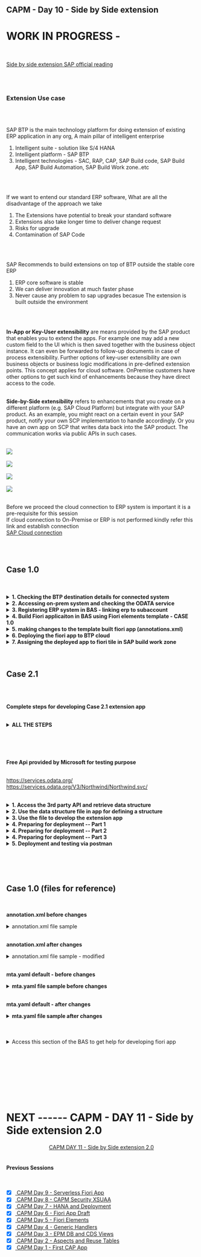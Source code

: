 ## CAPM - Day 10 - Side by Side extension

# WORK IN PROGRESS - 

</br>

[Side by side extension SAP official reading](https://learning.sap.com/learning-journeys/develop-advanced-extensions-with-sap-cloud-sdk/exploring-side-by-side-extensibility_f2f6f71d-d50c-4a48-b0f9-f5a87f717aa1)

</br>
</br>

### Extension Use case
</br>
</br>

SAP BTP is the main technology platform for doing extension of existing ERP application in any org, 
A main pillar of intelligent enterprise
</br>

1. Intelligent suite - solution like S/4 HANA
2. Intelligent platform - SAP BTP 
3. Intelligent technologies - SAC, RAP, CAP, SAP Build code, SAP Build App, SAP Build Automation, SAP Build Work zone..etc
</br>
</br>

If we want to entend our standard ERP software, What are all the disadvantage of the approach we take
</br>

1. The Extensions have potential to break your standard software
2. Extensions also take longer time to deliver change request
3. Risks for upgrade
4. Contamination of SAP Code 
</br>
</br>

SAP Recommends to build extensions on top of BTP outside the stable core ERP
</br>

1. ERP core software is stable 
2. We can deliver innovation at much faster phase
3. Never cause any problem to sap upgrades becasue The extension is built outside the environment

</br>
</br>

**In-App or Key-User extensibility** are means provided by the SAP product that enables you to extend the apps. For example one may add a new custom field to the UI which is then saved together with the business object instance. It can even be forwarded to follow-up documents in case of process extensibility. Further options of key-user extensibility are own business objects or business logic modifications in pre-defined extension points. This concept applies for cloud software. OnPremise customers have other options to get such kind of enhancements because they have direct access to the code.
</br>
</br>

**Side-by-Side extensibility** refers to enhancements that you create on a different platform (e.g. SAP Cloud Platform) but integrate with your SAP product. As an example, you might react on a certain event in your SAP product, notify your own SCP implementation to handle accordingly. Or you have an own app on SCP that writes data back into the SAP product. The communication works via public APIs in such cases.
</br>
</br>

<img src="./files/Extension_explain.png" >
</br>
</br>

<img src="./files/SAP_SIDE_BY_SIDE_EXT.png" >
</br>
</br>

<img src="./files/CASE_1.png" >
</br>
</br>

<img src="./files/CASE_2.1.png" >
</br>
</br>



Before we proceed the cloud connection to ERP system is important it is a pre-requisite for this session 
</br> If cloud connection to On-Premise or ERP is not performed kindly refer this link and establish connection 
</br> [SAP Cloud connection](https://github.com/Octavius-Dante/Tetra_Proxima/tree/main/SAP_Cloud_Connector)
</br> 

</br>
</br>

## Case 1.0
</br>
</br>

<details>
<summary> <b>1. Checking the BTP destination details for connected system</b> </summary>
</br>
</br>
Before start building app in BAS btp side we should confirm wheher 
</br>systems are available for connection in destiantion section as shown below
</br>
</br>
<img src="./files/capmd10-1.png" >
</br>
</br>
<img src="./files/capmd10-2.png" >
</br>
</br>
<img src="./files/capmd10-3.png" >
</br>
</br>
</details>


<details>
<summary> <b>2. Accessing on-prem system and checking the ODATA service </b> </summary>
</br>
</br>
Go to tcode /n/iwfnd/maint_services
</br>
</br>
<img src="./files/capmd10-4.png" >
</br>
</br>

Selecting a service which we are going to use for our fiori app 
</br>
</br>
<img src="./files/capmd10-5.png" >
</br>
</br>

Testing the service whether it is supplying data to web
</br>
</br>
<img src="./files/capmd10-6.png" >
</br>
</br>

The data is dipslayed in the web in XML format (Odata service is accessible in web)
</br>
</br>
<img src="./files/capmd10-7a.png" >
</br>
</br>

identifying the implemented class in case if we want to make chanegs in ABAP for this exisitng ODATA services
</br> this is a standard demo purpose odata class used in Zservice this SEPMRA_PROD_MAN is available in all S/4 HANA on-premise system
</br> Standard External service : SEPMRA_PROD_MAN - (in case of a Zclass used in service which can be modified as per user convenience)
</br>
</br>
<img src="./files/capmd10-8.png" >
</br>
</br>
<img src="./files/capmd10-9.png" >
</br>
</br>

in the web browser (SEPMRA_PROD_MAN/SEPMRA_C_PD_Product/?$format=json) add this block to the existing link and check the sub category of an odata service
</br>
</br>
<img src="./files/capmd10-10a.png" >
</br>
</br>
<img src="./files/capmd10-10b.png" >
</br>
</br>

Press F12 in chrome browser and navigate to network section and relaod the page to see the type of odata service (product page is v2)
</br>
</br>
<img src="./files/capmd10-11.png" >
</br>
</br>
</details>


<details>
<summary> <b>3. Registering ERP system in BAS - linking erp to subaccount  </b> </summary>
</br>
</br>
<img src="./files/capmd10-12.png" >
</br>
</br>
<img src="./files/capmd10-13.png" >
</br>
</br>

Some times the available catalog services wont be displayed but since destination connection is shown no connection issue we can proceed 
</br>
</br>
<img src="./files/capmd10-14.png" >
</br>
</br>
</details>


<details>
<summary> <b>4. Build Fiori applicaiton in BAS using Fiori elements template - CASE 1.0 </b> </summary>
</br>
</br>

<!--Leveraging the power of S/4 HANA in BTP in side by side extension -->
Go to SAP Fiori template (Fiori Open application generator via command palatte) 
</br> menu --> help --> get started  (or)  menu --> view --> command palette    
</br> 
</br>
<img src="./files/capmd10-15.png" >
</br>
</br>

<img src="./files/capmd10-16.png" >
</br>
</br>

<img src="./files/capmd10-17.png" >
</br>
</br>

<img src="./files/capmd10-18.png" >
</br>
</br>

<img src="./files/capmd10-19a.png" >
</br>
</br>

<img src="./files/capmd10-19b.png" >
</br>
</br>

<img src="./files/capmd10-20.png" >
</br>
</br>

<img src="./files/capmd10-21.png" >
</br>
</br>

<img src="./files/capmd10-22.png" >
</br>
</br>

<img src="./files/capmd10-23.png" >
</br>
</br>

<img src="./files/capmd10-24.png" >
</br>
</br>

<img src="./files/capmd10-25.png" >
</br>
</br>

<img src="./files/capmd10-26a.png" >
</br>
</br>

<img src="./files/capmd10-27.png" >
</br>
</br>

<img src="./files/capmd10-28.png" >
</br>
</br>

<img src="./files/capmd10-29.png" >
</br>
</br>

<img src="./files/capmd10-30.png" >
</br>
</br>

<img src="./files/capmd10-31.png" >
</br>
</br>

<img src="./files/capmd10-32.png" >
</br>
</br>
</details>


<details>
<summary> <b>5. making changes to the template built fiori app (annotations.xml) </b> </summary>
</br>
</br>

<img src="./files/capmd10-33.png" >
</br>
</br>
<img src="./files/capmd10-34.png" >
</br>
</br>
<img src="./files/capmd10-35.png" >
</br>
</br>
<img src="./files/capmd10-36.png" >
</br>
</br>
<img src="./files/capmd10-37.png" >
</br>
</br>
<img src="./files/capmd10-38.png" >
</br>
</br>
<img src="./files/capmd10-39.png" >
</br>
</br>
<img src="./files/capmd10-40.png" >
</br>
</br>

<img src="./files/capmd10-40.png" ></br> </br>
<img src="./files/capmd10-41.png" ></br> </br>
<img src="./files/capmd10-42.png" ></br> </br>
<img src="./files/capmd10-43.png" ></br> </br>
<img src="./files/capmd10-44.png" ></br> </br>
<img src="./files/capmd10-45.png" ></br> </br>
<img src="./files/capmd10-46.png" ></br> </br>
<img src="./files/capmd10-47.png" ></br> </br>
<img src="./files/capmd10-48.png" ></br> </br>
<img src="./files/capmd10-49.png" ></br> </br>
<img src="./files/capmd10-50.png" ></br> </br>
<img src="./files/capmd10-51.png" ></br> </br>
<img src="./files/capmd10-52.png" ></br> </br>
<img src="./files/capmd10-53.png" ></br> </br>
<img src="./files/capmd10-54.png" ></br> </br>
<img src="./files/capmd10-55.png" ></br> </br>
<img src="./files/capmd10-56.png" ></br> </br>
<img src="./files/capmd10-57.png" ></br> </br>
<img src="./files/capmd10-58.png" ></br> </br>
<img src="./files/capmd10-59.png" ></br> </br>
<img src="./files/capmd10-60.png" ></br> </br>
<img src="./files/capmd10-61.png" ></br> </br>
<img src="./files/capmd10-62.png" ></br> </br>
<img src="./files/capmd10-63.png" ></br> </br>
<img src="./files/capmd10-64.png" ></br> </br>
<img src="./files/capmd10-65.png" ></br> </br>
<img src="./files/capmd10-66.png" ></br> </br>
<img src="./files/capmd10-67.png" ></br> </br>
<img src="./files/capmd10-68.png" ></br> </br>
<img src="./files/capmd10-69.png" ></br> </br>
<img src="./files/capmd10-70.png" ></br> </br>
<img src="./files/capmd10-71.png" ></br> </br>
<img src="./files/capmd10-72.png" ></br> </br>
<img src="./files/capmd10-73.png" ></br> </br>
<img src="./files/capmd10-74.png" ></br> </br>
<img src="./files/capmd10-75.png" ></br> </br>
<img src="./files/capmd10-76.png" ></br> </br>
<img src="./files/capmd10-77.png" ></br> </br>
<img src="./files/capmd10-78.png" ></br> </br>
<img src="./files/capmd10-79.png" ></br> </br>
<img src="./files/capmd10-80.png" ></br> </br>
<img src="./files/capmd10-81.png" ></br> </br>
<img src="./files/capmd10-82.png" ></br> </br>
<img src="./files/capmd10-83.png" ></br> </br>
<img src="./files/capmd10-84.png" ></br> </br>
</br>
</br>
</details>


<details>
<summary> <b>6. Deploying the fiori app to BTP cloud</b> </summary>
</br>
</br>

The deployment process is same only new thing is the MTA yaml contents will be different 
</br>
</br>

1. DO cf login
2. Perform building MTA archive 
3. Deploy MTA archive
4. Go to SAP build work zone and assign the deployed app to fiori page from HTML 5 repository 

</br>
</br>

CF login  </br></br>
<img src="./files/capmd10-85.png" ></br> </br>
</br></br>

Create MTA archive build </br></br>
<img src="./files/capmd10-86.png" ></br> </br>
<img src="./files/capmd10-87.png" ></br> </br>
</br></br>

Deploy the app</br></br>
<img src="./files/capmd10-93.png" ></br> </br>
<img src="./files/capmd10-94.png" ></br> </br>
<img src="./files/capmd10-95.png" ></br> </br>
</br></br>

</br>
</br>
</details>


<details>
<summary> <b>7. Assigning the deployed app to fiori tile in SAP build work zone </b> </summary>
</br>
</br>
</br>
<img src="./files/capmd10-96.png" ></br> </br>
<img src="./files/capmd10-97.png" ></br> </br>
<img src="./files/capmd10-98.png" ></br> </br>
<img src="./files/capmd10-99.png" ></br> </br>
<img src="./files/capmd10-100.png" ></br> </br>
<img src="./files/capmd10-101.png" ></br> </br>
<img src="./files/capmd10-102.png" ></br> </br>
<img src="./files/capmd10-103.png" ></br> </br>
<img src="./files/capmd10-104.png" ></br> </br>
<img src="./files/capmd10-105.png" ></br> </br>
<img src="./files/capmd10-106.png" ></br> </br>
<img src="./files/capmd10-107.png" ></br> </br>
<img src="./files/capmd10-109.png" ></br> </br>
<img src="./files/capmd10-110.png" ></br> </br>
<img src="./files/capmd10-111.png" ></br> </br>
<img src="./files/capmd10-112.png" ></br> </br>
</br>
</br>
</br>
</details>

</br>
</br>


## Case 2.1
</br>
</br>

**Complete steps for developing Case 2.1 extension app**
</br>
</br>

<details>
<summary> <b> ALL THE STEPS </b> </summary>
</br>
</br>

1. Explore the opn source odat servive provided by microsoft (https://services.odata.org/V3/Northwind/Northwind.svc/)
2. Download the metadata of the odata service as <b>*.edmx</b> file to our system (remember after download remove the xml extension).
3. To view the EDMX file in VSCode we use CSDL modeler extension provided by SAP
4. Create a new CAP application and perform **cds init**
5. Inside the empty CAP application drag and drop the <b>*.edmx</b> file to SRV folder
</br> system will automatically generate external folder and generate a <b>*.csn</b> file 

6. We could see the output for all entity sets, if we select any entity the data is empty
7. define a new custome **CDS** file **datamodel.cds** anad import the csn file to define our own custom entity
</br> from the available entities inside csn as a projection

8. create a file **datamodel.js** and implement the generic handler to fetch the data from remote odata service.
9. To test the configuration lcoally, we added the **credentials.url** in the **package.json** file and tested the app locally

</br> --  Now the extension app is ready for deploy to Cf </br>

10. Added the configuration to connect to destiantion in BTP. Change the configuration to support [Production] 
</br>with credentials having destiantion and path (NorthWind : /V3/Northwind/Northwind.svc)

11. Install SAP Cloud build tool - check [SAP Documentation](https://sap.github.io/cloud-mta-build-tool/) -- check for setup file here [Github link for setup](https://github.com/SAP/cloud-mta-build-tool/releases) [Github build download page](https://sap.github.io/cloud-mta-build-tool/download/) [Github make.exe download page](https://sap.github.io/cloud-mta-build-tool/makefile/)
</br>

```bat
npm install -g mbt

```
</br>

12. Also install make tool by downloading the **gnumake.4.3.exe** from gnu git [link for gnu git](https://github.com/mbuilov/gnumake-windows) 
</br> and download it and rename it to make.exe

13. Add the system environment variable in the **path**

14. In the project we have added the mta.yaml file using command **cds add mta**

15. define the resources which includes **XSUAA** and **destiantion**

16. create the destination resource directly to cloud foundry cockpit 

17. Added the xs-secuirty.json file using command **cds compile srv/ --to xsuaa > xs-security.json**

</br>

```bat
cds compile srv/ --to xsuaa > xs-security.json

```
</br>

18. Change the **xs-security.json** with the simple role 

19. Need to add 3 security modules in our app so called **passport, @sap/xsenv, @sap/xssex**

20. Now build our **mta.yaml** file using **mbt build** in VSCode or right click on BAS to choose Build MTA archive

21. Now we can deploy the mta on cloud foundry, perform **cf login**

22. Then we right click the mta archive file and deploy

23. We can test our app in POSTMAN by first obtaining the xsuaa token from OAuth 2.0 mechanism 
</br> and call the REST API


</br>
</br>
</details>


</br>
</br>
</br>
</br>



**Free Api provided by Microsoft for testing purpose**
</br>

</br> https://services.odata.org/
</br> https://services.odata.org/V3/Northwind/Northwind.svc/
</br>
</br>


<details>
<summary> <b>1. Access the 3rd party API and retrieve data structure </b> </summary>
</br>
</br>

Access the following link (which has $metadata added to it)
</br>[https://services.odata.org/V3/Northwind/Northwind.svc/$metadata](https://services.odata.org/V3/Northwind/Northwind.svc/$metadata)
</br>
</br> and save the page as NorthWind.edmx file </br> </br> 
<img src="./files/capmd10-113.png" ></br> </br>
<img src="./files/capmd10-114.png" ></br> </br>
<img src="./files/capmd10-115.png" ></br> </br>
<img src="./files/capmd10-116.png" ></br> </br>

</br>
</br>
</details>


<details>
<summary> <b>2. Use the data structure file in app for defining a structure</b> </summary>
</br>
</br>

1. Go to Vs code and create a new project and perform cds init </br></br>
<img src="./files/capmd10-117.png" ></br> </br>

2. do a cds watch </br> </br>
<img src="./files/capmd10-118.png" ></br> </br>

3. drag and drop the *.edmx file to SRV folder make sure the naming should be in proper case (NorthWind.edmx)</br></br>
<img src="./files/capmd10-119.png" ></br> </br>
<img src="./files/capmd10-119a.png" ></br> </br>

</br> </br>

> [!NOTE]
> In case the file drag and drop is perfromed with wrong file name (northwind.edmx) please repeat the process (create new project folder, perform cds init , then perform Northwind.edmx with correct file name)

</br> </br>

4. in command prompt we can see some actions performed </br></br>
<img src="./files/capmd10-120.png" ></br> </br>

5. Access the link here and it takes to a SRV skeleton page as shown below</br></br>
<img src="./files/capmd10-121.png" ></br> </br>
<img src="./files/capmd10-122.png" ></br> </br>
<img src="./files/capmd10-123.png" ></br> </br>

6. A CSN file gets created (CDS schema notation)</br></br>
<img src="./files/capmd10-124.png" ></br> </br>

7. A rough preview into the CSN file</br></br>
<img src="./files/capmd10-125.png" ></br> </br>

7. Install an extension in VSCode to view the EDMX file</br></br>
<img src="./files/capmd10-126.png" ></br> </br>

8. View the file</br></br>
<img src="./files/capmd10-127.png" ></br> </br>
<img src="./files/capmd10-128.png" ></br> </br>
<img src="./files/capmd10-129.png" ></br> </br>

</br>
</br>
</details>

<details>
<summary> <b>3. Use the file to develop the extension app</b> </summary>
</br>
</br>

**The goal is to display only one catalog services exposed with data to web out of many listed**
</br>
</br>

<img src="./files/capmd10-130.png" ></br> </br>
<img src="./files/capmd10-131.png" ></br> </br>

</br>
</br>
Creating a datamodel.cds and datamodel.js inside SRV folder</br> </br>
<img src="./files/capmd10-132.png" ></br> </br>
<img src="./files/capmd10-133.png" ></br> </br>
<img src="./files/capmd10-134.png" ></br> </br>
<img src="./files/capmd10-135a.png" ></br> </br>
<img src="./files/capmd10-136.png" ></br> </br>
<img src="./files/capmd10-137.png" ></br> </br>
</br> </br>


open $metadata page of the NorthWind from this link ([https://services.odata.org/V3/Northwind/Northwind.svc/$metadata](https://services.odata.org/V3/Northwind/Northwind.svc/$metadata)) and look for Customers entity structure and check the details 
</br> </br>
<img src="./files/capmd10-138a.png" ></br> </br>

Following structure is picked from NorthWind.edmx file (now we generate some test data for this structure in [mockaroo.com](https://www.mockaroo.com/))
</br> </br>

```xml

<Property Name="CustomerID" Type="Edm.String" Nullable="false" MaxLength="5" FixedLength="true" Unicode="true"/>
<Property Name="CompanyName" Type="Edm.String" Nullable="false" MaxLength="40" FixedLength="false" Unicode="true"/>
<Property Name="ContactName" Type="Edm.String" MaxLength="30" FixedLength="false" Unicode="true"/>
<Property Name="ContactTitle" Type="Edm.String" MaxLength="30" FixedLength="false" Unicode="true"/>
<Property Name="Address" Type="Edm.String" MaxLength="60" FixedLength="false" Unicode="true"/>
<Property Name="City" Type="Edm.String" MaxLength="15" FixedLength="false" Unicode="true"/>
<Property Name="Region" Type="Edm.String" MaxLength="15" FixedLength="false" Unicode="true"/>
<Property Name="PostalCode" Type="Edm.String" MaxLength="10" FixedLength="false" Unicode="true"/>
<Property Name="Country" Type="Edm.String" MaxLength="15" FixedLength="false" Unicode="true"/>
<Property Name="Phone" Type="Edm.String" MaxLength="24" FixedLength="false" Unicode="true"/>
<Property Name="Fax" Type="Edm.String" MaxLength="24" FixedLength="false" Unicode="true"/>

CustomerID
CompanyName
ContactName
ContactTitle
Address
City
Region
PostalCode
Country
Phone
Fax

```
</br> </br>

Test data generation, I manipulated the file for custmer id in excel (becasue the customerID lenght is 5)
</br> </br>
<img src="./files/capmd10-139.png" ></br> </br>

Add the test data to the csv file (copy pasted)
</br> </br>
<img src="./files/capmd10-140.png" ></br> </br>
<img src="./files/capmd10-141.png" ></br> </br>
<img src="./files/capmd10-142.png" ></br> </br>

We have filled data from our local csv file ,Now we make changes to get data from api itself
</br> </br>
<img src="./files/capmd10-143.png" ></br> </br>
<img src="./files/capmd10-144.png" ></br> </br>
<img src="./files/capmd10-145.png" ></br> </br>

The catalog service will display error when accessed 
</br> </br>
<img src="./files/capmd10-146.png" ></br> </br>

Following link is accessed in Postman as well as in browseer to see the data coming from API
</br> </br>
<img src="./files/capmd10-147.png" ></br> </br>
<img src="./files/capmd10-148a.png" ></br> </br>
<img src="./files/capmd10-149.png" ></br> </br>

We have to instruct CAP framewrok to retrieve the data and map to our struture so we need to write code in datamodel.js for catalog service
</br> </br>

Code sample used in datamodel.js 
</br> </br>

```js

const cds = require("@sap/cds");

module.exports = cds.service.impl(async function(){
  const { Customers } = this.entities;
  const service = await cds.connect.to("NorthWind");
  this.on('READ', Customers, async (request) => {    
    // check, pre-checks, make filters, authorization, security
    var data = await service.tx(request).run(request.query);
    console.log(data);  // <------ This part works       
    data.push({   // <------ This part works after installing  @sap/cds-dk , @sap/cds 
        "CustomerID": "CLEON",
        "CompanyName": "Dante explore",
        "ContactName": "cassian andor",
        "ContactTitle": "Developer",
        "Address": "KCD street",
        "City": "Kuttenberg",
        "Region": null,
        "PostalCode": "12209",
        "Country": "Hungary",
        "Phone": "030-0074321",
        "Fax": "030-0076545"
    });    
    return data// <------ This part works after installing  @sap/cds-dk , @sap/cds 
  });
});


```
</br>
</br>


need to install few components to run things successfully </br> </br>

```bat

npm install @sap-cloud-sdk/http-client
npm install @sap/cds
npm install @sap/cds-dk

```

<img src="./files/capmd10-150.png" ></br> </br>
<img src="./files/capmd10-152.png" ></br> </br>
<img src="./files/capmd10-153.png" ></br> </br>


</br>
</br>
</details>

<details>
<summary> <b>4. Preparing for deployment -- Part 1 </b> </summary>
</br>
</br>

**Need to install MBT tool to windows system where vscode is running for building the MTA archive**
</br>
</br>

1. Go to website (https://sap.github.io/cloud-mta-build-tool/) </br></br>
<img src="./files/capmd10-154.png" ></br> </br>

2. Access these pages</br> </br>
<img src="./files/capmd10-155.png" ></br> </br>
<img src="./files/capmd10-156.png" ></br> </br>
<img src="./files/capmd10-157.png" ></br> </br>

3. Use npm install -g mbt </br></br>
<img src="./files/capmd10-158.png" ></br> </br>

4. Download the GNU make from this github page</br> </br>
<img src="./files/capmd10-159.png" ></br> </br>

5. Change the downloaded Gnumake.exe put it in D: or C: drive and rename it</br> </br>
<img src="./files/capmd10-160.png" ></br> </br>

6. Assign the make.exe directory to environment variables **(Open the screenshot in new page to view it bigger)** </br> </br>
<img src="./files/capmd10-161.png" ></br> </br>

7. Add MTA.yaml file (cds add mta)</br> </br>
<img src="./files/capmd10-162.png" ></br> </br>
<img src="./files/capmd10-163.png" ></br> </br>

8. Define destination details in package.json (in credentials section) </br> </br>
<img src="./files/capmd10-164.png" ></br> </br>
<img src="./files/capmd10-165.png" ></br> </br>

**package.json** </br> </br>

```json

{
  "name": "03_CAP",
  "version": "1.0.0",
  "description": "A simple CAP project.",
  "repository": "<Add your repository here>",
  "license": "UNLICENSED",
  "private": true,
  "dependencies": {
    "@sap-cloud-sdk/http-client": "^3.15.0",
    "@sap/cds": "^7.9.0",
    "@sap/xsenv": "^5.1.0",
    "@sap/xssec": "^3.6.1",
    "express": "^4",
    "passport": "^0.7.0"
  },
  "devDependencies": {
    "@cap-js/sqlite": "^1",
    "@sap/cds": "^7.9.0",
    "@sap/cds-dk": "^7.9.1"
  },
  "scripts": {
    "start": "cds-serve"
  },
  "cds": {
    "requires": {
      "NorthWind": {
        "kind": "odata-v2",
        "model": "srv/external/NorthWind",
        "[production]": {
          "credentials": {
            "destination": "NorthWind",
            "path": "/V3/Northwind/Northwind.svc"
          }
        }
      }
    }
  }
}



```
</br> </br>



9. Need to add **xs-security** file to the app by using following command</br> </br>

```bat

cds compile srv/ --to xsuaa > xs-security.json

```

</br> </br>
<img src="./files/capmd10-166.png" ></br> </br>

visit this official page for sample - refer the following links to prepare the files
</br>
</br> [SAP Official page](https://help.sap.com/docs/btp/sap-business-technology-platform/application-security-descriptor-configuration-syntax) 
</br> [Github sample 1](https://github.com/SAP-samples/cloud-application-security-sample/blob/main/spring-security-basis/security/xs-security.json)
</br> [Github sample 2](https://github.com/SAP/cloud-security-services-integration-library/blob/main/samples/spring-security-xsuaa-usage/xs-security.json)
</br>

**xs-security.json** file sample </br> </br>

```json

{
  "xsappname": "03_CAP",
  "tenant-mode": "dedicated",
  "scopes": [
    {
      "name": "$XSAPPNAME.Viewer",
      "description": "Read Permissions."
    }
  ],
  "role-templates": [
    {
      "name": "Viewer",
      "description": "View Data",
      "attribute-references": [],
      "scope-references": ["$XSAPPNAME.Viewer"]
    }
  ],
  "oauth2-configuration": {
    "token-validity": 60900,
    "refresh-token-validity": 2592000,
    "redirect-uris": [
      "https://*.cfapps.us10-001.hana.ondemand.com/login/callback"
    ]
  }
}


```


10. Need to add 2 resources to MTA yaml file as shown below alos made some formatting corrections</br> </br>
<img src="./files/capmd10-167a.png" ></br> </br>


MTA yaml sample for reference 
</br> </br>

```yaml

## generated mta.yaml based on temaplate version 0.4.0
## appname = 03_CAP
## language-nodejs; multitenat=false
## approuter
_schema-version: '3.1'
ID: 03_CAP
version: 1.0.0
description: "Cloud extension project using CAP"
parameters:
  enable-parallel-deployments: true

build-parameters:
  before-all:
    - builder: custom
      commands:
        - npm install --production
        - npx -p @sap/cds-dk cds build --production
#----------------------------------------------------------- 

modules:
#--------------------- SERVER MODULE -----------------------
  - name: 03_CAP-srv
#-----------------------------------------------------------  
    type: nodejs
    path: gen/srv
    requires:
      - name: 03_CAP-destination
      - name: 03_CAP-xsuaa      
    provides:
      - name: srv-api # required by consumers of CAP services (e.g. approuter)
        properties:
          srv-url: ${default-url} 
          
#-------------------END OF SERVER MODULE -------------------
#----------------------------------------------------------- 

resources:
  - name: 03_CAP-destination
    type: org.cloudfoundry.managed-service
    parameters:
      service: destination
      service-plan: lite
  - name: 03_CAP-xsuaa
    type: org.cloudfoundry.managed-service
    parameters:
      path: ./xs-security.json
      service : xsuaa
      service-plan: application   

#-----------------------------------------------------------                 

```

</br> </br>


11. Define a destination service in BTP as shown below </br> </br>
<img src="./files/capmd10-168.png" ></br> </br>
<img src="./files/capmd10-169.png" ></br> </br>
<img src="./files/capmd10-170.png" ></br> </br>
<img src="./files/capmd10-171.png" ></br> </br>
<img src="./files/capmd10-172.png" ></br> </br>
<img src="./files/capmd10-173.png" ></br> </br>

[Destination details for BTP download here just import it](https://github.com/Octavius-Dante/Tetra_Proxima/blob/main/CAPM-DAY-10/NorthWind-destination-file-BTP)
</br> </br>

12. Install security components to the app</br> </br>

```bat

npm install @sap/xssec
npm install @sap/xsenv
npm install passport

```
</br> </br>

<img src="./files/capmd10-174.png" ></br> </br>

13. Trying to make a build using command in vscode (ended up in error)</br> </br>
<img src="./files/capmd10-175.png" ></br> </br>

14. So archiving the project in VSCode and moving the app to BAS</br> </br>
<img src="./files/capmd10-176.png" ></br> </br>
<img src="./files/capmd10-177.png" ></br> </br>
<img src="./files/capmd10-178.png" ></br> </br>
<img src="./files/capmd10-179.png" ></br> </br>
<img src="./files/capmd10-180.png" ></br> </br>
<img src="./files/capmd10-181.png" ></br> </br>
<img src="./files/capmd10-182.png" ></br> </br>
<img src="./files/capmd10-183.png" ></br> </br>


<img src="./files/capmd10-184.png" ></br> </br>
<img src="./files/capmd10-185.png" ></br> </br>
<img src="./files/capmd10-186.png" ></br> </br>
<img src="./files/capmd10-187.png" ></br> </br> 
<img src="./files/capmd10-188.png" ></br> </br>
<img src="./files/capmd10-189.png" ></br> </br>
<img src="./files/capmd10-190.png" ></br> </br>
<img src="./files/capmd10-191.png" ></br> </br>
<img src="./files/capmd10-192.png" ></br> </br>
<img src="./files/capmd10-193.png" ></br> </br>
<img src="./files/capmd10-194.png" ></br> </br>
<img src="./files/capmd10-195.png" ></br> </br>
<img src="./files/capmd10-196.png" ></br> </br>
<img src="./files/capmd10-197.png" ></br> </br>
<img src="./files/capmd10-198.png" ></br> </br>
<img src="./files/capmd10-199.png" ></br> </br>
<img src="./files/capmd10-200.png" ></br> </br>

</br>
</br>

</br>
</br>
</details>

<details>
<summary> <b>4. Preparing for deployment -- Part 2 </b> </summary>
</br>
</br>

</br>
</br>
</details>


<details>
<summary> <b>4. Preparing for deployment -- Part 3 </b> </summary>
</br>
</br>

</br>
</br>

</br>
</br>
</details>

<details>
<summary> <b>5. Deployment and testing via postman </b> </summary>
</br>
</br>

</br>
</br>

</br>
</br>
</details>


</br>
</br>
</br>
</br>


## Case 1.0 (files for reference)
</br>

**annotation.xml before changes**

<details>
<summary> annotation.xml file sample </b> </summary>
</br>
</br>

```xml

<edmx:Edmx xmlns:edmx="http://docs.oasis-open.org/odata/ns/edmx" Version="4.0">
    <edmx:Reference Uri="https://sap.github.io/odata-vocabularies/vocabularies/Common.xml">
        <edmx:Include Namespace="com.sap.vocabularies.Common.v1" Alias="Common"/>
    </edmx:Reference>
    <edmx:Reference Uri="https://sap.github.io/odata-vocabularies/vocabularies/UI.xml">
        <edmx:Include Namespace="com.sap.vocabularies.UI.v1" Alias="UI"/>
    </edmx:Reference>
    <edmx:Reference Uri="https://sap.github.io/odata-vocabularies/vocabularies/Communication.xml">
        <edmx:Include Namespace="com.sap.vocabularies.Communication.v1" Alias="Communication"/>
    </edmx:Reference>
    <edmx:Reference Uri="/sap/opu/odata/sap/SEPMRA_PROD_MAN/$metadata">
        <edmx:Include Namespace="SEPMRA_PROD_MAN" Alias="SAP"/>
    </edmx:Reference>
    <edmx:DataServices>
        <Schema xmlns="http://docs.oasis-open.org/odata/ns/edm" Namespace="local">
        </Schema>
    </edmx:DataServices>
</edmx:Edmx>

```
</br>
</br>
</details>

</br>

**annotation.xml after changes**

<details>
<summary> annotation.xml file sample - modified</b> </summary>
</br>
</br>

```xml

<edmx:Edmx xmlns:edmx="http://docs.oasis-open.org/odata/ns/edmx" Version="4.0">
    <edmx:Reference Uri="https://sap.github.io/odata-vocabularies/vocabularies/Common.xml">
        <edmx:Include Namespace="com.sap.vocabularies.Common.v1" Alias="Common"/>
    </edmx:Reference>
    <edmx:Reference Uri="https://sap.github.io/odata-vocabularies/vocabularies/UI.xml">
        <edmx:Include Namespace="com.sap.vocabularies.UI.v1" Alias="UI"/>
    </edmx:Reference>
    <edmx:Reference Uri="https://sap.github.io/odata-vocabularies/vocabularies/Communication.xml">
        <edmx:Include Namespace="com.sap.vocabularies.Communication.v1" Alias="Communication"/>
    </edmx:Reference>
    <edmx:Reference Uri="/sap/opu/odata/sap/SEPMRA_PROD_MAN/$metadata">
        <edmx:Include Namespace="SEPMRA_PROD_MAN" Alias="SAP"/>
    </edmx:Reference>
    <edmx:DataServices>
        <Schema xmlns="http://docs.oasis-open.org/odata/ns/edm" Namespace="local">

            <Annotations Target="SAP.SEPMRA_C_PD_ProductType">
                <Annotation Term="UI.Facets" >
                    <Collection>
                        <Record Type="UI.ReferenceFacet">
                            <PropertyValue Property="Target" AnnotationPath="@UI.FieldGroup#Dreamland"/>
                            <PropertyValue Property="Label" String="More info"/>
                        </Record>
                        <Record Type="UI.ReferenceFacet">
                            <PropertyValue Property="Target" AnnotationPath="to_ProductSalesData/@UI.LineItem#Wonderland"/>
                            <PropertyValue Property="Label" String="Sales related to product"/>
                        </Record>        
                        <Record Type="UI.ReferenceFacet">
                            <PropertyValue Property="Target" AnnotationPath="to_ProductSalesData/@UI.Chart#RevenueByCountry"/>
                            <PropertyValue Property="Label" String="Insights"/>
                        </Record>                                                
                    </Collection>
                </Annotation>
               <Annotation Term="UI.FieldGroup" Qualifier="Dreamland">
                   <Record Type="UI.FieldGroupType">
                       <PropertyValue Property="Data">
                           <Collection>
                               <Record Type="UI.DataField">
                                   <PropertyValue Property="Value" Path="Name"/>
                                   <PropertyValue Property="Label" String="Name"/>
                               </Record>
                               <Record Type="UI.DataField">
                                   <PropertyValue Property="Value" Path="Description"/>
                                   <PropertyValue Property="Label" String="Description"/>
                               </Record>
                               <Record Type="UI.DataField">
                                   <PropertyValue Property="Value" Path="Price"/>
                                   <PropertyValue Property="Label" String="Price"/>
                               </Record>
                               <Record Type="UI.DataField">
                                   <PropertyValue Property="Value" Path="Currency"/>
                                   <PropertyValue Property="Label" String="Currency"/>
                               </Record>
                               <Record Type="UI.DataField">
                                   <PropertyValue Property="Value" Path="DimensionUnit"/>
                                   <PropertyValue Property="Label" String="DimensionUnit"/>
                               </Record>
                               <Record Type="UI.DataField">
                                   <PropertyValue Property="Value" Path="Product"/>
                                   <PropertyValue Property="Label" String="Id"/>
                               </Record>                                                                                                                                                           
                           </Collection>
                       </PropertyValue>
                   </Record>
               </Annotation> 
            </Annotations>
            <Annotations Target="SAP.SEPMRA_C_PD_ProductSalesDataType">
                <Annotation Term="UI.LineItem" Qualifier="Wonderland" >
                    <Collection>
                        <Record Type="UI.DataField">
                            <PropertyValue Property="Value" Path="SalesOrder"/>
                        </Record>
                        <Record Type="UI.DataField">
                            <PropertyValue Property="Value" Path="SoldToParty"/>
                        </Record>
                        <Record Type="UI.DataField">
                            <PropertyValue Property="Value" Path="NetAmount"/>
                        </Record>
                        <Record Type="UI.DataField">
                            <PropertyValue Property="Value" Path="SoldToPartyCountry"/>
                        </Record>                                                                        
                    </Collection>
                </Annotation>
            </Annotations>
        </Schema>
    </edmx:DataServices>
</edmx:Edmx>

```
</br>
</br>
</details>

</br>

**mta.yaml default - before changes** 

<details>
<summary> <b> mta.yaml file sample before changes </b> </summary>
</br>
</br>

```yaml

_schema-version: "3.2"
ID: comdanteproductsmanagaeproduct
description: Generated by Fiori Tools
version: 0.0.1
modules:
- name: comdanteproductsmanagaeproduct-destination-content
  type: com.sap.application.content
  requires:
  - name: comdanteproductsmanagaeproduct-destination-service
    parameters:
      content-target: true
  - name: comdanteproductsmanagaeproduct-repo-host
    parameters:
      service-key:
        name: comdanteproductsmanagaeproduct-repo-host-key
  - name: comdanteproductsmanagaeproduct-uaa
    parameters:
      service-key:
        name: comdanteproductsmanagaeproduct-uaa-key
  parameters:
    content:
      instance:
        destinations:
        - Name: comdanteproductsmanagaeproduct_html_repo_host
          ServiceInstanceName: comdanteproductsmanagaeproduct-html5-srv
          ServiceKeyName: comdanteproductsmanagaeproduct-repo-host-key
          sap.cloud.service: comdanteproductsmanagaeproduct
        - Authentication: OAuth2UserTokenExchange
          Name: comdanteproductsmanagaeproduct_uaa
          ServiceInstanceName: comdanteproductsmanagaeproduct-xsuaa-srv
          ServiceKeyName: comdanteproductsmanagaeproduct-uaa-key
          sap.cloud.service: comdanteproductsmanagaeproduct
        existing_destinations_policy: ignore
  build-parameters:
    no-source: true
- name: comdanteproductsmanagaeproduct-app-content
  type: com.sap.application.content
  path: .
  requires:
  - name: comdanteproductsmanagaeproduct-repo-host
    parameters:
      content-target: true
  build-parameters:
    build-result: resources
    requires:
    - artifacts:
      - comdanteproductsmanagaeproduct.zip
      name: comdanteproductsmanagaeproduct
      target-path: resources/
- name: comdanteproductsmanagaeproduct
  type: html5
  path: .
  build-parameters:
    build-result: dist
    builder: custom
    commands:
    - npm install
    - npm run build:cf
    supported-platforms: []
resources:
- name: comdanteproductsmanagaeproduct-destination-service
  type: org.cloudfoundry.managed-service
  parameters:
    config:
      HTML5Runtime_enabled: true
      init_data:
        instance:
          destinations:
          - Authentication: NoAuthentication
            Name: ui5
            ProxyType: Internet
            Type: HTTP
            URL: https://ui5.sap.com
          existing_destinations_policy: update
      version: 1.0.0
    service: destination
    service-name: comdanteproductsmanagaeproduct-destination-service
    service-plan: lite
- name: comdanteproductsmanagaeproduct-uaa
  type: org.cloudfoundry.managed-service
  parameters:
    path: ./xs-security.json
    service: xsuaa
    service-name: comdanteproductsmanagaeproduct-xsuaa-srv
    service-plan: application
- name: comdanteproductsmanagaeproduct-repo-host
  type: org.cloudfoundry.managed-service
  parameters:
    service: html5-apps-repo
    service-name: comdanteproductsmanagaeproduct-html5-srv
    service-plan: app-host
parameters:
  deploy_mode: html5-repo
  enable-parallel-deployments: true


```

</br>
</br>
</details>

</br>

**mta.yaml default - after changes** 

<details>
<summary> <b> mta.yaml file sample after changes </b> </summary>
</br>
</br>

```yaml

_schema-version: "3.2"
ID: comdanteproductsmanagaeproduct
description: Generated by Fiori Tools
version: 0.0.1
modules:
- name: comdanteproductsmanagaeproduct-destination-content
  type: com.sap.application.content
  requires:
  - name: comdanteproductsmanagaeproduct-destination-service
    parameters:
      content-target: true
  - name: comdanteproductsmanagaeproduct-repo-host
    parameters:
      service-key:
        name: comdanteproductsmanagaeproduct-repo-host-key
  - name: comdanteproductsmanagaeproduct-uaa
    parameters:
      service-key:
        name: comdanteproductsmanagaeproduct-uaa-key
  parameters:
    content:
      instance:
        destinations:
        - Name: comdanteproductsmanagaeproduct_html_repo_host
          ServiceInstanceName: comdanteproductsmanagaeproduct-html5-srv
          ServiceKeyName: comdanteproductsmanagaeproduct-repo-host-key
          sap.cloud.service: comdanteproductsmanagaeproduct
        - Authentication: OAuth2UserTokenExchange
          Name: comdanteproductsmanagaeproduct_uaa
          ServiceInstanceName: comdanteproductsmanagaeproduct-xsuaa-srv
          ServiceKeyName: comdanteproductsmanagaeproduct-uaa-key
          sap.cloud.service: comdanteproductsmanagaeproduct
        existing_destinations_policy: ignore
  build-parameters:
    no-source: true
- name: comdanteproductsmanagaeproduct-app-content
  type: com.sap.application.content
  path: .
  requires:
  - name: comdanteproductsmanagaeproduct-repo-host
    parameters:
      content-target: true
  build-parameters:
    build-result: resources
    requires:
    - artifacts:
      - comdanteproductsmanagaeproduct.zip
      name: comdanteproductsmanagaeproduct
      target-path: resources/
- name: comdanteproductsmanagaeproduct
  type: html5
  path: .
  build-parameters:
    build-result: dist
    builder: custom
    commands:
    - npm install
    - npm run build:cf
    supported-platforms: []
resources:
- name: comdanteproductsmanagaeproduct-destination-service
  type: org.cloudfoundry.managed-service
  parameters:
    config:
      HTML5Runtime_enabled: true
      init_data:
        instance:
          destinations:
          - Authentication: NoAuthentication
            Name: ui5
            ProxyType: Internet
            Type: HTTP
            URL: https://ui5.sap.com
          existing_destinations_policy: update
      version: 1.0.0
    service: destination
    service-name: comdanteproductsmanagaeproduct-destination-service
    service-plan: lite
- name: comdanteproductsmanagaeproduct-uaa
  type: org.cloudfoundry.managed-service
  parameters:
    path: ./xs-security.json
    service: xsuaa
    service-name: comdanteproductsmanagaeproduct-xsuaa-srv
    service-plan: application
- name: comdanteproductsmanagaeproduct-repo-host
  type: org.cloudfoundry.managed-service
  parameters:
    service: html5-apps-repo
    service-name: comdanteproductsmanagaeproduct-html5-srv
    service-plan: app-host
parameters:
  deploy_mode: html5-repo
  enable-parallel-deployments: true


```

</br>
</br>
</details>

</br>
</br>
</br>

<details>
<summary> Access this section of the BAS to get help for developing fiori app </summary>
</br>
</br>
<img src="./files/capmd10-88.png" ></br> </br>
<img src="./files/capmd10-89.png" ></br> </br>
<img src="./files/capmd10-90.png" ></br> </br>
<img src="./files/capmd10-91.png" ></br> </br>
<img src="./files/capmd10-92.png" ></br> </br>
</br>
</br>
</details>

<!--

</br>
</br>

``` cds 
	


``` 

</br>
</br>
<img src="./files/capmd7-1.png" >
</br>
</br>

## MyService.js 
</br>
</br>

```js



```
</br>
<img src="./files/capmd7-2.png" >
</br>
</br>



<details>
<summary> <b> ALL CODE CHANGES - TODAY SESSION </b> </summary>
</br>
</br>

</br>
</br>

</br>
</br>
</details>


-->

</br>
</br>
</br>
</br>
</br>
</br>
</br>
</br>

# NEXT ------ CAPM - DAY 11 - Side by Side extension 2.0

<p align="center"> 
<a href="https://github.com/Octavius-Dante/Tetra_Proxima/tree/main/CAPM-DAY-11"> CAPM DAY 11 - Side by Side extension 2.0</a> 
	
</br>
</br>

#### Previous Sessions
</br>
<!--
- [x] <a href="https://github.com/Octavius-Dante/Tetra_Proxima/tree/main/CAPM-DAY-12"> CAPM Day 12 - Extension CI CD</a>
- [x] <a href="https://github.com/Octavius-Dante/Tetra_Proxima/tree/main/CAPM-DAY-11"> CAPM Day 11 - Side by Side extension 2.0</a>
- [x] <a href="https://github.com/Octavius-Dante/Tetra_Proxima/tree/main/CAPM-DAY-10"> CAPM Day 10 - Side by Side extension 1.0</a>
-->

- [x] <a href="https://github.com/Octavius-Dante/Tetra_Proxima/tree/main/CAPM-DAY-9"> CAPM Day 9 - Serverless Fiori App</a>
- [x] <a href="https://github.com/Octavius-Dante/Tetra_Proxima/tree/main/CAPM-DAY-8"> CAPM Day 8 - CAPM Security XSUAA</a>
- [x] <a href="https://github.com/Octavius-Dante/Tetra_Proxima/tree/main/CAPM-DAY-7"> CAPM Day 7 - HANA and Deployment</a>
- [x] <a href="https://github.com/Octavius-Dante/Tetra_Proxima/tree/main/CAPM-DAY-6"> CAPM Day 6 - Fiori App Draft</a>
- [x] <a href="https://github.com/Octavius-Dante/Tetra_Proxima/tree/main/CAPM-DAY-5"> CAPM Day 5 - Fiori Elements</a>
- [x] <a href="https://github.com/Octavius-Dante/Tetra_Proxima/tree/main/CAPM-DAY-4"> CAPM Day 4 - Generic Handlers</a>
- [x] <a href="https://github.com/Octavius-Dante/Tetra_Proxima/tree/main/CAPM-DAY-3"> CAPM Day 3 - EPM DB and CDS Views</a>
- [x] <a href="https://github.com/Octavius-Dante/Tetra_Proxima/tree/main/CAPM-DAY-2"> CAPM Day 2 - Aspects and Reuse Tables</a>
- [x] <a href="https://github.com/Octavius-Dante/Tetra_Proxima/tree/main/CAPM-DAY-1"> CAPM Day 1 - First CAP App </a>

</br>
</br>

</p>